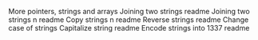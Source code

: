 More pointers, strings and arrays
Joining two strings readme
Joining two strings n readme
Copy strings n readme
Reverse strings readme
Change case of strings
Capitalize string readme
Encode strings into 1337 readme
